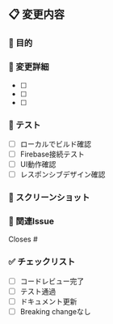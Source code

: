 ## 📋 変更内容

### 🎯 目的
<!-- このPRの目的を説明してください -->

### 📝 変更詳細
<!-- 主な変更点をリストアップしてください -->
- [ ] 
- [ ] 
- [ ] 

### 🧪 テスト
<!-- テスト方法や確認項目 -->
- [ ] ローカルでビルド確認
- [ ] Firebase接続テスト
- [ ] UI動作確認
- [ ] レスポンシブデザイン確認

### 📸 スクリーンショット
<!-- 必要に応じてスクリーンショットを添付 -->

### 🔗 関連Issue
<!-- 関連するIssueがあれば記載 -->
Closes #

### ✅ チェックリスト
- [ ] コードレビュー完了
- [ ] テスト通過
- [ ] ドキュメント更新
- [ ] Breaking changeなし
